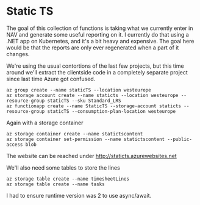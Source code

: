 # Static TS
The goal of this collection of functions is taking what we currently enter in NAV and generate some useful reporting on it. I currently do that using a .NET app on Kubernetes, and it's a bit heavy and expensive. The goal here would be that the reports are only ever regenerated when a part of it changes.

We're using the usual contortions of the last few projects, but this time around we'll extract the clientside code in a completely separate project since last time Azure got confused.

	az group create --name staticTS --location westeurope
	az storage account create --name staticts --location westeurope --resource-group staticTS --sku Standard_LRS
	az functionapp create --name StaticTS --storage-account staticts --resource-group staticTS --consumption-plan-location westeurope

Again with a storage container

	az storage container create --name statictscontent
	az storage container set-permission --name statictscontent --public-access blob


The website can be reached under http://staticts.azurewebsites.net


We'll also need some tables to store the lines

	az storage table create --name timesheetLines
	az storage table create --name tasks

I had to ensure runtime version was 2 to use async/await.
